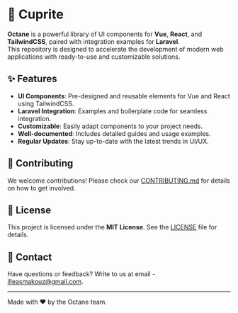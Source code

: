 # 🚀 Cuprite  

**Octane** is a powerful library of UI components for **Vue**, **React**, and **TailwindCSS**, paired with integration examples for **Laravel**.  
This repository is designed to accelerate the development of modern web applications with ready-to-use and customizable solutions.  

## ✨ Features  
- **UI Components**: Pre-designed and reusable elements for Vue and React using TailwindCSS.  
- **Laravel Integration**: Examples and boilerplate code for seamless integration.  
- **Customizable**: Easily adapt components to your project needs.  
- **Well-documented**: Includes detailed guides and usage examples.  
- **Regular Updates**: Stay up-to-date with the latest trends in UI/UX.  

## 🌟 Contributing
We welcome contributions! Please check our [CONTRIBUTING.md](CONTRIBUTING.md) for details on how to get involved.

## 📄 License
This project is licensed under the **MIT License**. See the [LICENSE](LICENSE) file for details.

## 📧 Contact
Have questions or feedback? Write to us at email - illeasmakouz@gmail.com.

---
Made with ❤️ by the Octane team.
